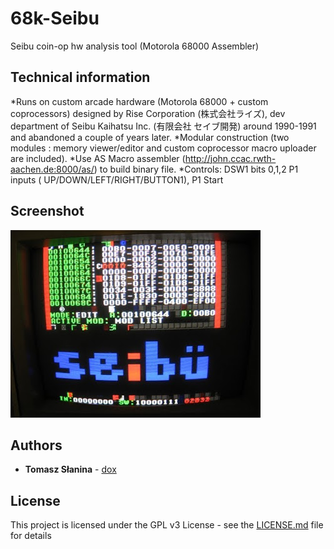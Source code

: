 # 68k-Seibu
Seibu coin-op hw analysis tool (Motorola 68000 Assembler)
 ## Technical information
*Runs on custom arcade hardware (Motorola 68000 + custom coprocessors) designed by Rise Corporation (株式会社ライズ), dev department of Seibu Kaihatsu Inc. (有限会社 セイブ開発) around 1990-1991 and abandoned a couple of years later.
*Modular construction (two modules : memory viewer/editor and custom coprocessor macro uploader are included).
*Use AS Macro assembler (http://john.ccac.rwth-aachen.de:8000/as/) to build binary file.
*Controls: DSW1 bits 0,1,2  P1 inputs ( UP/DOWN/LEFT/RIGHT/BUTTON1), P1 Start
 ## Screenshot
![Screenshot](tool.png)
 ## Authors
 * **Tomasz Słanina** - [dox](https://github.com/tslanina)
 ## License
 This project is licensed under the GPL v3 License - see the [LICENSE.md](LICENSE.md) file for details
